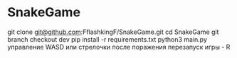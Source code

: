 # SnakeGame

git clone git@github.com:FflashkingF/SnakeGame.git
cd SnakeGame
git branch checkout dev
pip install -r requirements.txt
python3 main.py 
управление WASD или стрелочки
после поражения перезапуск игры - R